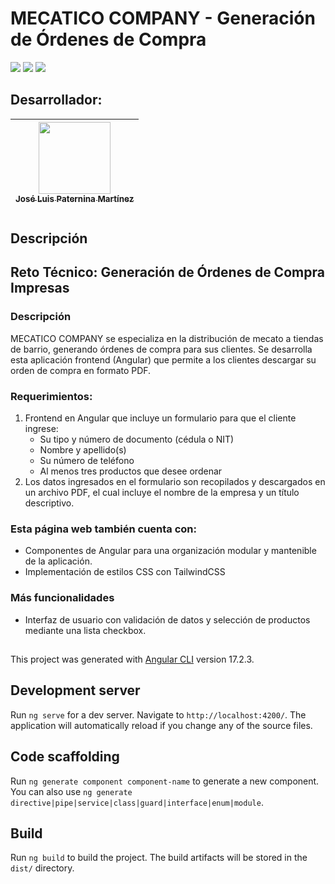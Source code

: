 # MECATICO COMPANY - Generación de Órdenes de Compra

<p>
    <img src="https://img.shields.io/badge/STATUS-TERMINADO-green">
    <img src="https://img.shields.io/badge/ANGULAR-17.2.3.-fuchsia">
    <img src="https://img.shields.io/badge/Styles-TailwindCSS-blue">

</p>

## Desarrollador:
| [<img src="https://avatars.githubusercontent.com/u/120583187?v=4" width=115><br><sub>José Luis Paternina Martínez</sub>](https://github.com/JosePater) 
| :---: | 


#
## Descripción



## Reto Técnico: Generación de Órdenes de Compra Impresas

### Descripción
MECATICO COMPANY se especializa en la distribución de mecato a tiendas de barrio, generando órdenes de compra para sus clientes. Se desarrolla esta aplicación frontend (Angular) que permite a los clientes descargar su orden de compra en formato PDF.

### Requerimientos:
1. Frontend en Angular que incluye un formulario para que el cliente ingrese:
   - Su tipo y número de documento (cédula o NIT)
   - Nombre y apellido(s)
   - Su número de teléfono
   - Al menos tres productos que desee ordenar
2. Los datos ingresados en el formulario son recopilados y descargados en un archivo PDF, el cual incluye el nombre de la empresa y un título descriptivo.

### Esta página web también cuenta con:
- Componentes de Angular para una organización modular y mantenible de la aplicación.
- Implementación de estilos CSS con TailwindCSS

### Más funcionalidades
- Interfaz de usuario con validación de datos y selección de productos mediante una lista checkbox.


##

This project was generated with [Angular CLI](https://github.com/angular/angular-cli) version 17.2.3.

## Development server

Run `ng serve` for a dev server. Navigate to `http://localhost:4200/`. The application will automatically reload if you change any of the source files.

## Code scaffolding

Run `ng generate component component-name` to generate a new component. You can also use `ng generate directive|pipe|service|class|guard|interface|enum|module`.

## Build

Run `ng build` to build the project. The build artifacts will be stored in the `dist/` directory.

